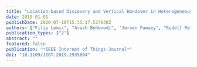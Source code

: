 ```yaml
---
title: "Location-based Discovery and Vertical Handover in Heterogeneous Low-Power Wide-Area Networks"
date: 2019-01-01
publishDate: 2020-07-18T15:35:17.527030Z
authors: ["Filip Lemic", "Arash Behboodi", "Jeroen Famaey", "Rudolf Mathar"]
publication_types: ["2"]
abstract: ""
featured: false
publication: "*IEEE Internet of Things Journal*"
doi: "10.1109/JIOT.2019.2935804"
---
```


